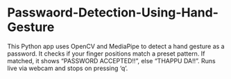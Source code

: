 # Passwaord-Detection-Using-Hand-Gesture
This Python app uses OpenCV and MediaPipe to detect a hand gesture as a password. It checks if your finger positions match a preset pattern. If matched, it shows “PASSWORD ACCEPTED!!”, else “THAPPU DA!!”. Runs live via webcam and stops on pressing ‘q’.
